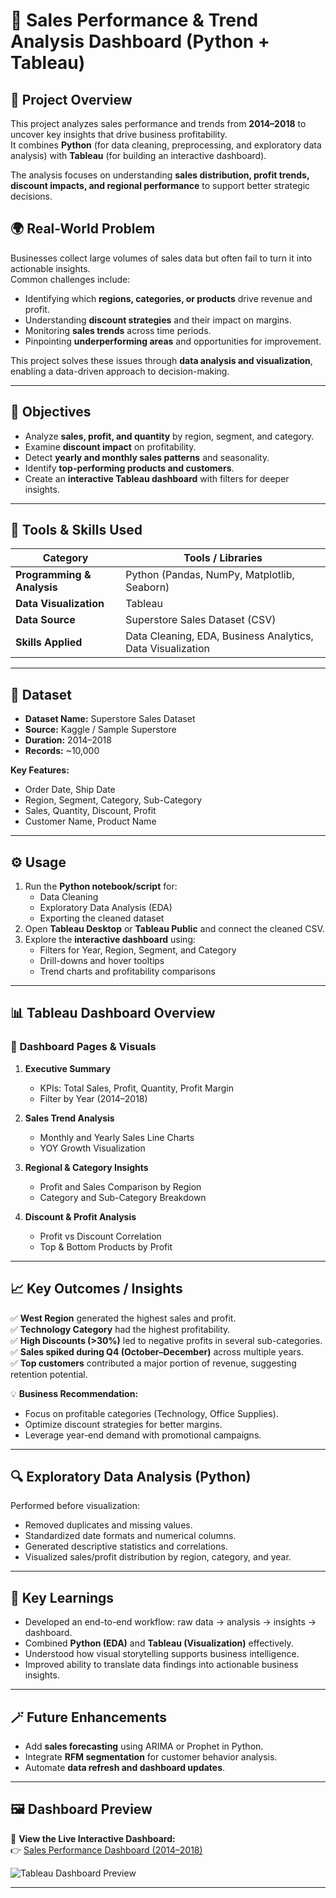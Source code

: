 # 🧾 Sales Performance & Trend Analysis Dashboard (Python + Tableau)

## 📘 Project Overview
This project analyzes sales performance and trends from **2014–2018** to uncover key insights that drive business profitability.  
It combines **Python** (for data cleaning, preprocessing, and exploratory data analysis) with **Tableau** (for building an interactive dashboard).  

The analysis focuses on understanding **sales distribution, profit trends, discount impacts, and regional performance** to support better strategic decisions.


## 🌍 Real-World Problem
Businesses collect large volumes of sales data but often fail to turn it into actionable insights.  
Common challenges include:
- Identifying which **regions, categories, or products** drive revenue and profit.  
- Understanding **discount strategies** and their impact on margins.  
- Monitoring **sales trends** across time periods.  
- Pinpointing **underperforming areas** and opportunities for improvement.  

This project solves these issues through **data analysis and visualization**, enabling a data-driven approach to decision-making.

---

## 🎯 Objectives
- Analyze **sales, profit, and quantity** by region, segment, and category.  
- Examine **discount impact** on profitability.  
- Detect **yearly and monthly sales patterns** and seasonality.  
- Identify **top-performing products and customers**.  
- Create an **interactive Tableau dashboard** with filters for deeper insights.

---

## 🧰 Tools & Skills Used
| Category | Tools / Libraries |
|-----------|-------------------|
| **Programming & Analysis** | Python (Pandas, NumPy, Matplotlib, Seaborn) |
| **Data Visualization** | Tableau |
| **Data Source** | Superstore Sales Dataset (CSV) |
| **Skills Applied** | Data Cleaning, EDA, Business Analytics, Data Visualization |

---

## 💾 Dataset
- **Dataset Name:** Superstore Sales Dataset  
- **Source:** Kaggle / Sample Superstore  
- **Duration:** 2014–2018  
- **Records:** ~10,000  

**Key Features:**
- Order Date, Ship Date  
- Region, Segment, Category, Sub-Category  
- Sales, Quantity, Discount, Profit  
- Customer Name, Product Name  

---

## ⚙️ Usage
1. Run the **Python notebook/script** for:
   - Data Cleaning  
   - Exploratory Data Analysis (EDA)  
   - Exporting the cleaned dataset  
2. Open **Tableau Desktop** or **Tableau Public** and connect the cleaned CSV.  
3. Explore the **interactive dashboard** using:
   - Filters for Year, Region, Segment, and Category  
   - Drill-downs and hover tooltips  
   - Trend charts and profitability comparisons  

---

## 📊 Tableau Dashboard Overview

### 📍 Dashboard Pages & Visuals
1. **Executive Summary**  
   - KPIs: Total Sales, Profit, Quantity, Profit Margin  
   - Filter by Year (2014–2018)

2. **Sales Trend Analysis**  
   - Monthly and Yearly Sales Line Charts  
   - YOY Growth Visualization  

3. **Regional & Category Insights**  
   - Profit and Sales Comparison by Region  
   - Category and Sub-Category Breakdown  

4. **Discount & Profit Analysis**  
   - Profit vs Discount Correlation  
   - Top & Bottom Products by Profit  

---

## 📈 Key Outcomes / Insights
✅ **West Region** generated the highest sales and profit.  
✅ **Technology Category** had the highest profitability.  
✅ **High Discounts (>30%)** led to negative profits in several sub-categories.  
✅ **Sales spiked during Q4 (October–December)** across multiple years.  
✅ **Top customers** contributed a major portion of revenue, suggesting retention potential.  

💡 **Business Recommendation:**  
- Focus on profitable categories (Technology, Office Supplies).  
- Optimize discount strategies for better margins.  
- Leverage year-end demand with promotional campaigns.  

---

## 🔍 Exploratory Data Analysis (Python)
Performed before visualization:
- Removed duplicates and missing values.  
- Standardized date formats and numerical columns.  
- Generated descriptive statistics and correlations.  
- Visualized sales/profit distribution by region, category, and year.  

---



## 🧠 Key Learnings
- Developed an end-to-end workflow: raw data → analysis → insights → dashboard.  
- Combined **Python (EDA)** and **Tableau (Visualization)** effectively.  
- Understood how visual storytelling supports business intelligence.  
- Improved ability to translate data findings into actionable business insights.

---

## 🪄 Future Enhancements
- Add **sales forecasting** using ARIMA or Prophet in Python.  
- Integrate **RFM segmentation** for customer behavior analysis.  
- Automate **data refresh and dashboard updates**.  

---

## 🖼️ Dashboard Preview
🔗 **View the Live Interactive Dashboard:**  
👉 [Sales Performance Dashboard (2014–2018)](https://public.tableau.com/app/profile/jayati.gupta4196/viz/SalesPerformanceDashboard20142018/Dashboard6?publish=yes)

![Tableau Dashboard Preview](<img width="1841" height="756" alt="image" src="https://github.com/user-attachments/assets/da891602-e65c-4f89-9bcb-ff423f0fd872" />
)

---

